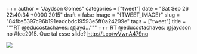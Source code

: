 
+++
author = "Jaydson Gomes"
categories = ["tweet"]
date = "Sat Sep 26 22:40:34 +0000 2015"
draft = false
image = "{TWEET_IMAGE}"
slug = "84fbe5397c96b191eadcbdc19593e5ff0a24299e"
tags = ["tweet"]
title = """RT @educostachaves: @jayd..."""
+++
RT @educostachaves: @jaydson no #fec2015. Que tal esse slide? http://t.co/wVwnA479nq

![](/images/tweet-media/647903617563951104-CP3AVHKWgAA7vvW.jpg)